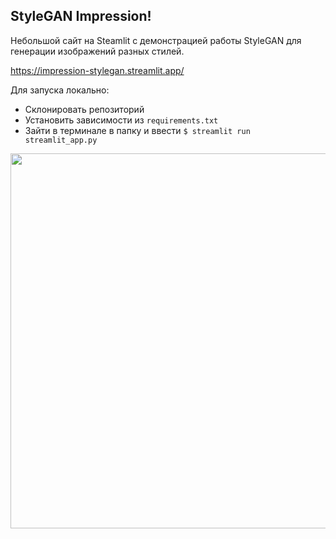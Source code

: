 ## StyleGAN Impression!

Небольшой сайт на Steamlit с демонстрацией работы StyleGAN для генерации изображений разных стилей.

https://impression-stylegan.streamlit.app/

Для запуска локально:
- Склонировать репозиторий
- Установить зависимости из `requirements.txt`
- Зайти в терминале в папку и ввести `$ streamlit run streamlit_app.py`

<img src="https://github.com/Bravi-study/impressionist-stylegan/blob/main/example.png" height="600"/>
